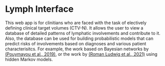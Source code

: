 # Lymph Interface

This web app is for clinitians who are faced with the task of electively defining clinical target volumes (CTV-N). It allows the user to view a database of detailed patterns of lymphatic involvements and contribute to it. Also, the database can be used for building probabilistic models that can predict risks of involvements based on diagnoses and various patient characterisitcs. For example, the work based on Bayesian networks by [(Pouymayou et al., 2019)](), or the work by [(Roman Ludwig et al., 2021)]() using hidden Markov models.